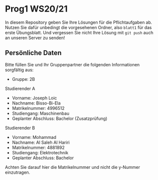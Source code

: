 # Prog1 WS20/21

In diesem Repository geben Sie Ihre Lösungen für die Pflichtaufgaben ab.
Nutzen Sie dafür unbedingt die vorgesehenen Ordner, also `blatt1` für das erste Übungsblatt.
Und vergessen Sie nicht Ihre Lösung mit `git push` auch an unseren Server zu senden!

## Persönliche Daten

Bitte füllen Sie und Ihr Gruppenpartner die folgenden Informationen sorgfältig aus:

- Gruppe: 2B

Studierender A
- Vorname: Joseph Loic
- Nachname: Bisso-Bi-Ela
- Matrikelnummer: 4996512
- Studiengang: Maschinenbau
- Geplanter Abschluss: Bachelor (Zusatzprüfung)

Studierender B

- Vorname: Mohammad
- Nachname: Al Saleh Al Hariri
- Matrikelnummer: 4881892
- Studiengang: Elektrotechnik
- Geplanter Abschluss: Bachelor

Achten Sie darauf hier die Matrikelnummer und nicht die y-Nummer einzutragen.
